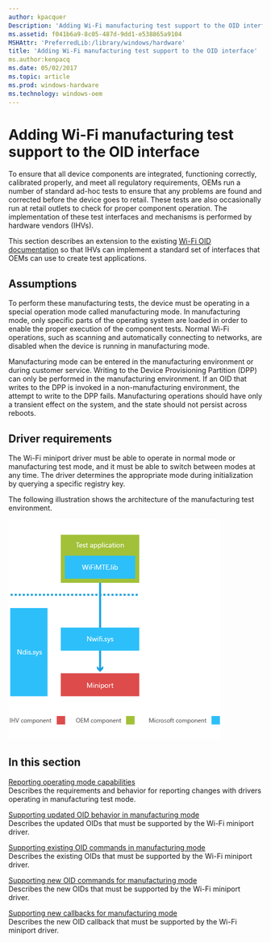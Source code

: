 ```yaml
---
author: kpacquer
Description: 'Adding Wi-Fi manufacturing test support to the OID interface'
ms.assetid: f041b6a9-8c05-487d-9dd1-e538865a9104
MSHAttr: 'PreferredLib:/library/windows/hardware'
title: 'Adding Wi-Fi manufacturing test support to the OID interface'
ms.author:kenpacq
ms.date: 05/02/2017
ms.topic: article
ms.prod: windows-hardware
ms.technology: windows-oem
---
```


# Adding Wi-Fi manufacturing test support to the OID interface


To ensure that all device components are integrated, functioning correctly, calibrated properly, and meet all regulatory requirements, OEMs run a number of standard ad-hoc tests to ensure that any problems are found and corrected before the device goes to retail. These tests are also occasionally run at retail outlets to check for proper component operation. The implementation of these test interfaces and mechanisms is performed by hardware vendors (IHVs).

This section describes an extension to the existing [Wi-Fi OID documentation](http://msdn.microsoft.com/library/ff560670.aspx) so that IHVs can implement a standard set of interfaces that OEMs can use to create test applications.

## <span id="Assumptions"></span><span id="assumptions"></span><span id="ASSUMPTIONS"></span>Assumptions


To perform these manufacturing tests, the device must be operating in a special operation mode called manufacturing mode. In manufacturing mode, only specific parts of the operating system are loaded in order to enable the proper execution of the component tests. Normal Wi-Fi operations, such as scanning and automatically connecting to networks, are disabled when the device is running in manufacturing mode.

Manufacturing mode can be entered in the manufacturing environment or during customer service. Writing to the Device Provisioning Partition (DPP) can only be performed in the manufacturing environment. If an OID that writes to the DPP is invoked in a non-manufacturing environment, the attempt to write to the DPP fails. Manufacturing operations should have only a transient effect on the system, and the state should not persist across reboots.

## <span id="Driver_requirements"></span><span id="driver_requirements"></span><span id="DRIVER_REQUIREMENTS"></span>Driver requirements


The Wi-Fi miniport driver must be able to operate in normal mode or manufacturing test mode, and it must be able to switch between modes at any time. The driver determines the appropriate mode during initialization by querying a specific registry key.

The following illustration shows the architecture of the manufacturing test environment.

![mte design](images/oem-manu-mte-design.png)

## <span id="In_this_section"></span><span id="in_this_section"></span><span id="IN_THIS_SECTION"></span>In this section


<span id="Reporting_operating_mode_capabilities"></span><span id="reporting_operating_mode_capabilities"></span><span id="REPORTING_OPERATING_MODE_CAPABILITIES"></span>[Reporting operating mode capabilities](reporting-operating-mode-capabilities.md)  
Describes the requirements and behavior for reporting changes with drivers operating in manufacturing test mode.

<span id="Supporting_updated_OID_behavior_in_manufacturing_mode"></span><span id="supporting_updated_oid_behavior_in_manufacturing_mode"></span><span id="SUPPORTING_UPDATED_OID_BEHAVIOR_IN_MANUFACTURING_MODE"></span>[Supporting updated OID behavior in manufacturing mode](supporting-updated-oid-behavior-in-manufacturing-mode.md)  
Describes the updated OIDs that must be supported by the Wi-Fi miniport driver.

<span id="Supporting_existing_OID_commands_in_manufacturing_mode"></span><span id="supporting_existing_oid_commands_in_manufacturing_mode"></span><span id="SUPPORTING_EXISTING_OID_COMMANDS_IN_MANUFACTURING_MODE"></span>[Supporting existing OID commands in manufacturing mode](supporting-existing-oid-commands-in-manufacturing-mode.md)  
Describes the existing OIDs that must be supported by the Wi-Fi miniport driver.

<span id="Supporting_new_OID_commands_for_manufacturing_mode"></span><span id="supporting_new_oid_commands_for_manufacturing_mode"></span><span id="SUPPORTING_NEW_OID_COMMANDS_FOR_MANUFACTURING_MODE"></span>[Supporting new OID commands for manufacturing mode](supporting-new-oid-commands-for-manufacturing-mode.md)  
Describes the new OIDs that must be supported by the Wi-Fi miniport driver.

<span id="Supporting_new_callbacks_for_manufacturing_mode"></span><span id="supporting_new_callbacks_for_manufacturing_mode"></span><span id="SUPPORTING_NEW_CALLBACKS_FOR_MANUFACTURING_MODE"></span>[Supporting new callbacks for manufacturing mode](supporting-new-callbacks-for-manufacturing-mode.md)  
Describes the new OID callback that must be supported by the Wi-Fi miniport driver.

 

 





